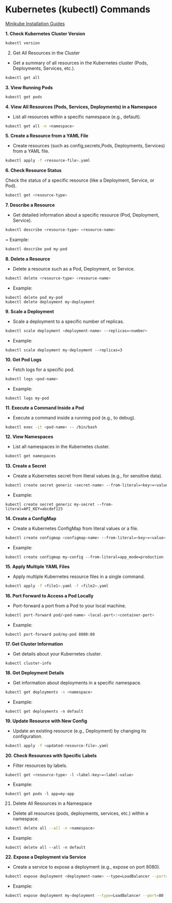 # Kubernetes (kubectl) Commands

[ Minikube Installation Guides](https://minikube.sigs.k8s.io/docs/start/?arch=%2Fwindows%2Fx86-64%2Fstable%2F.exe+download)

**1. Check Kubernetes Cluster Version**

```bash
kubectl version
```

2. Get All Resources in the Cluster

- Get a summary of all resources in the Kubernetes cluster (Pods, Deployments, Services, etc.).

```bash
kubectl get all
```

**3. View Running Pods**

```bash
kubectl get pods
```

**4. View All Resources (Pods, Services, Deployments) in a Namespace**

- List all resources within a specific namespace (e.g., default).

```bash
kubectl get all -n <namespace>
```

**5. Create a Resource from a YAML File**

- Create resources (such as config,secrets,Pods, Deployments, Services) from a YAML file.

```bash
kubectl apply -f <resource-file>.yaml
```


**6. Check Resource Status**

Check the status of a specific resource (like a Deployment, Service, or Pod).

```bash
kubectl get <resource-type>
```


**7. Describe a Resource**

- Get detailed information about a specific resource (Pod, Deployment, Service).

```bash
kubectl describe <resource-type> <resource-name>
```

= Example:

```bash
kubectl describe pod my-pod
```

**8. Delete a Resource**

- Delete a resource such as a Pod, Deployment, or Service.

```bash
kubectl delete <resource-type> <resource-name>
```

- Example:
```
kubectl delete pod my-pod
kubectl delete deployment my-deployment
```

**9. Scale a Deployment**

- Scale a deployment to a specific number of replicas.

```bash
kubectl scale deployment <deployment-name> --replicas=<number>
```

- Example:
```
kubectl scale deployment my-deployment --replicas=3
```

**10. Get Pod Logs**

- Fetch logs for a specific pod.

```bash
kubectl logs <pod-name>
```

- Example:
```
kubectl logs my-pod
```

**11. Execute a Command Inside a Pod**

- Execute a command inside a running pod (e.g., to debug).

```bash
kubectl exec -it <pod-name> -- /bin/bash
```


**12. View Namespaces**

- List all namespaces in the Kubernetes cluster.

```bash
kubectl get namespaces
```

**13. Create a Secret**

- Create a Kubernetes secret from literal values (e.g., for sensitive data).

```bash
kubectl create secret generic <secret-name> --from-literal=<key>=<value>
```

- Example:
```
kubectl create secret generic my-secret --from-literal=API_KEY=abcdef123
```

**14. Create a ConfigMap**
- Create a Kubernetes ConfigMap from literal values or a file.

```bash
kubectl create configmap <configmap-name> --from-literal=<key>=<value>
```

- Example:
```
kubectl create configmap my-config --from-literal=app_mode=production
```

**15. Apply Multiple YAML Files**

- Apply multiple Kubernetes resource files in a single command.

```bash
kubectl apply -f <file1>.yaml -f <file2>.yaml
```

**16. Port Forward to Access a Pod Locally**

- Port-forward a port from a Pod to your local machine.

```bash
kubectl port-forward pod/<pod-name> <local-port>:<container-port>
```

- Example:
```
kubectl port-forward pod/my-pod 8080:80
```

**17. Get Cluster Information**

- Get details about your Kubernetes cluster.
```
kubectl cluster-info
```

**18. Get Deployment Details**

- Get information about deployments in a specific namespace.

```bash
kubectl get deployments -n <namespace>
```

- Example:
```
kubectl get deployments -n default
```

**19. Update Resource with New Config**

- Update an existing resource (e.g., Deployment) by changing its configuration.

```bash
kubectl apply -f <updated-resource-file>.yaml
```

**20. Check Resources with Specific Labels**

- Filter resources by labels.

```bash
kubectl get <resource-type> -l <label-key>=<label-value>
```

- Example:
```
kubectl get pods -l app=my-app
```

21. Delete All Resources in a Namespace

- Delete all resources (pods, deployments, services, etc.) within a namespace.

```bash
kubectl delete all --all -n <namespace>
```

- Example:
```
kubectl delete all --all -n default
```


**22. Expose a Deployment via Service**

- Create a service to expose a deployment (e.g., expose on port 8080).

```bash
kubectl expose deployment <deployment-name> --type=LoadBalancer --port=80 --target-port=8080
```

- Example:

```bash
kubectl expose deployment my-deployment --type=LoadBalancer --port=80 --target-port=5000

```